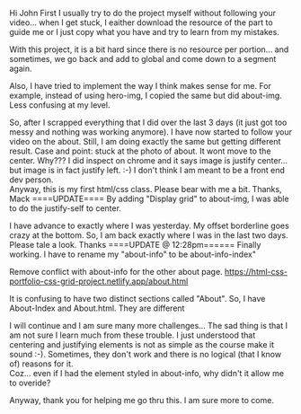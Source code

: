 Hi John
First I usually try to do the project myself without following your video... when I get stuck, I eaither download the resource of the part to guide me or I just copy what you have and try to learn from my mistakes.

With this project, it is a bit hard since there is no resource per portion... and sometimes, we go back and add to global and come down to a segment again.

Also, I have tried to implement the way I think makes sense for me. For example, instead of using hero-img, I copied the same but did about-img. Less confusing at my level.

So, after I scrapped everything that I did over the last 3 days (it just got too messy and nothing was working anymore). I have now started to follow your video on the about. Still, I am doing exactly the same but getting different result. Case and point: stuck at the photo of about. It wont move to the center. Why???
I did inspect on chrome and it says image is justify center... but image is in fact justify left.
:-) I don't think I am meant to be a front end dev person.  
Anyway, this is my first html/css class. Please bear with me a bit.
Thanks,
Mack
====UPDATE====
By adding "Display grid" to about-img,
I was able to do the justify-self to center.

I have advance to exactly where I was yesterday. My offset borderline goes crazy at the bottom. So, I am back exactly where I was in the last two days.
Please tale a look. Thanks
====UPDATE @ 12:28pm======
Finally working.
I have to rename my "about-info" to be about-info-index"

Remove conflict with about-info for the other about page.
https://html-css-portfolio-css-grid-project.netlify.app/about.html

It is confusing to have two distinct sections called "About". So, I have About-Index and About.html. They are different

I will continue and I am sure many more challenges...
The sad thing is that I am not sure I learn much from these trouble. I just understood that centering and justifying elements is not as simple as the course make it sound :-). Sometimes, they don't work and there is no logical (that I know of) reasons for it.  
Coz... even if I had the element styled in about-info, why didn't it allow me to overide?

Anyway, thank you for helping me go thru this. I am sure more to come.

